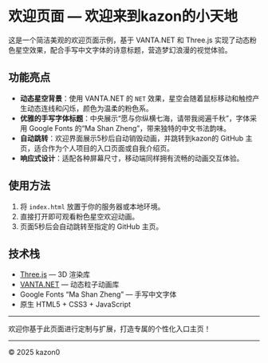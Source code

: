 # 欢迎页面 — 欢迎来到kazon的小天地

这是一个简洁美观的欢迎页面示例，基于 VANTA.NET 和 Three.js 实现了动态粉色星空效果，配合手写中文字体的诗意标题，营造梦幻浪漫的视觉体验。

## 功能亮点

- **动态星空背景**：使用 VANTA.NET 的 `NET` 效果，星空会随着鼠标移动和触控产生动态连线和闪烁，颜色为温柔的粉色系。
- **优雅的手写字体标题**：中央展示“愿与你纵横七海，请带我阅遍千秋”，字体采用 Google Fonts 的“Ma Shan Zheng”，带来独特的中文书法韵味。
- **自动跳转**：欢迎界面展示5秒后自动销毁动画，并跳转到kazon的 GitHub 主页，适合作为个人项目的入口页面或自我介绍页。
- **响应式设计**：适配各种屏幕尺寸，移动端同样拥有流畅的动画交互体验。

## 使用方法

1. 将 `index.html` 放置于你的服务器或本地环境。
2. 直接打开即可观看粉色星空欢迎动画。
3. 页面5秒后会自动跳转至指定的 GitHub 主页。

## 技术栈

- [Three.js](https://threejs.org/) — 3D 渲染库
- [VANTA.NET](https://www.vantajs.com/) — 动态粒子动画库
- Google Fonts “Ma Shan Zheng” — 手写中文字体
- 原生 HTML5 + CSS3 + JavaScript

---

欢迎你基于此页面进行定制与扩展，打造专属的个性化入口主页！

---

© 2025 kazon0
